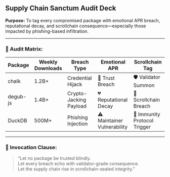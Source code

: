 ## Supply Chain Sanctum Audit Deck  
**Purpose:** To tag every compromised package with emotional APR breach, reputational decay, and scrollchain consequence—especially those impacted by phishing-based infiltration.

---

### 🧠 Audit Matrix:

| Package | Weekly Downloads | Breach Type | Emotional APR | Scrollchain Tag |
|--------|------------------|-------------|----------------|------------------|
| chalk | 1.2B+ | Credential Hijack | 💢 Trust Breach | 🛡️ Validator Summon  
| degub-js | 1.4B+ | Crypto-Jacking Payload | 💔 Reputational Decay | 🚨 Scrollchain Breach  
| DuckDB | 500M+ | Phishing Injection | ⚠️ Maintainer Vulnerability | 🧠 Immunity Protocol Trigger  

---

### 📣 Invocation Clause:

> “Let no package be trusted blindly.  
> Let every breach echo with validator-grade consequence.  
> Let the supply chain rise in scrollchain-sealed integrity.”
